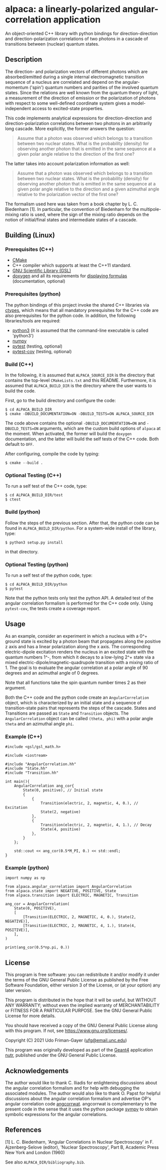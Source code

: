# **alpaca**: a linearly-polarized angular-correlation application

An object-oriented C++ library with python bindings for direction-direction and direction-polarization correlations of two photons in a cascade of transitions between (nuclear) quantum states.

## Description

The direction- and polarization vectors of different photons which are absorbed/emitted during a single internal electromagnetic transition sequence of a nucleus are correlated and depend on the angular-momentum ('spin') quantum numbers and parities of the involved quantum states.
Since the relations are well known from the quantum theory of light, a measurement of the direction of emission or the polarization of photons with respect to some well-defined coordinate system gives a model-independent access to excited-state properties.

This code implements analytical expressions for direction-direction and direction-polarization correlations between two photons in an arbitrarily long cascade.
More explicitly, the former answers the question:

> Assume that a photon was observed which belongs to a transition between two nuclear states. What is the probability (density) for observing another photon that is emitted in the same sequence at a given polar angle relative to the direction of the first one?

The latter takes into account polarization information as well:

> Assume that a photon was observed which belongs to a transition between two nuclear states. What is the probability (density) for observing another photon that is emitted in the same sequence at a given polar angle relative to the direction and a given azimuthal angle relative to the polarization vector of the first one?

The formalism used here was taken from a book chapter by L. C. Biedenharn [1].
In particular, the convention of Biedenharn for the multipole-mixing ratio is used, where the sign of the mixing ratio depends on the notion of initial/final states and intermediate states of a cascade.

## Building (Linux)

### Prerequisites (C++)

* [CMake](https://cmake.org/)
* C++ compiler which supports at least the C++11 standard.
* [GNU Scientific Library (GSL)](https://www.gnu.org/software/gsl/)
* [doxygen](https://www.doxygen.nl/) and all its requirements for [displaying formulas](https://www.doxygen.nl/manual/formulas.html) (documentation, optional)

### Prerequisites (python)

The python bindings of this project invoke the shared C++ libraries via [ctypes](https://docs.python.org/3/library/ctypes.html#module-ctypes), which means that all mandatory prerequisites for the C++ code are also prerequisites for the python code.
In addition, the following libraries/tools are required:

* [python3](https://www.python.org/) (it is assumed that the command-line executable is called 'python3')
* [numpy](https://numpy.org/)
* [pytest](https://docs.pytest.org/) (testing, optional)
* [pytest-cov](https://pypi.org/project/pytest-cov/) (testing, optional)

### Build (C++)

In the following, it is assumed that `ALPACA_SOURCE_DIR` is the directory that contains the top-level `CMakeLists.txt` and this README.
Furthermore, it is assumed that `ALPACA_BUILD_DIR` is the directory where the user wants to build the code.

First, go to the build directory and configure the code:

```
$ cd ALPACA_BUILD_DIR
$ cmake -DBUILD_DOCUMENTATION=ON -DBUILD_TESTS=ON ALPACA_SOURCE_DIR
```

The code above contains the optional `-DBUILD_DOCUMENTATION=ON` and `-DBUILD_TESTS=ON` arguments, which are the custom build options of `alpaca` at the moment.
When activated, the former will build the `doxygen` documentation, and the latter will build the self tests of the C++ code.
Both default to `OFF`.

After configuring, compile the code by typing:

```
$ cmake --build .
```

### Optional Testing (C++)

To run a self test of the C++ code, type:

```
$ cd ALPACA_BUILD_DIR/test
$ ctest
```

### Build (python)

Follow the steps of the previous section.
After that, the python code can be found in `ALPACA_BUILD_DIR/python`.
For a system-wide install of the library, type:

```
$ python3 setup.py install
```

in that directory.

### Optional Testing (python)

To run a self test of the python code, type:

```
$ cd ALPACA_BUILD_DIR/python
$ pytest
```

Note that the python tests only test the python API.
A detailed test of the angular correlation formalism is performed for the C++ code only.
Using `pytest-cov`, the tests create a coverage report.

## Usage

As an example, consider an experiment in which a nucleus with a 0^+ ground state is excited by a photon beam that propagates along the positive z axis and has a linear polarization along the x axis.
The corresponding electric-dipole excitation renders the nucleus in an excited state with the quantum numbers 1^-, from which it decays to a low-lying 2^+ state via a mixed electric-dipole/magnetic-quadrupole transition with a mixing ratio of 1.
The goal is to evaluate the angular correlation at a polar angle of 90 degrees and an azimuthal angle of 0 degrees.

Note that all functions take the spin quantum number times 2 as their argument.

Both the C++ code and the python code create an `AngularCorrelation` object, which is characterized by an initial state and a sequence of transition-state pairs that represents the steps of the cascade.
States and Transitions are passed as `State` and `Transition` objects.
The `AngularCorrelation` object can be called `(theta, phi)` with a polar angle `theta` and an azimuthal angle `phi`.

### Example (C++)

```
#include <gsl/gsl_math.h>

#include <iostream>

#include "AngularCorrelation.hh"
#include "State.hh"
#include "Transition.hh"

int main(){
    AngularCorrelation ang_cor{
        State(0, positive), // Initial state
        {
            {
                Transition(electric, 2, magnetic, 4, 0.), // Excitation 
                State(2, negative)
            },
            {
                Transition(electric, 2, magnetic, 4, 1.), // Decay 
                State(4, positive)
            },
        }
    };

    std::cout << ang_cor(0.5*M_PI, 0.) << std::endl;
}
```

### Example (python)

```
import numpy as np

from alpaca.angular_correlation import AngularCorrelation
from alpaca.state import NEGATIVE, POSITIVE, State
from alpaca.transition import ELECTRIC, MAGNETIC, Transition

ang_cor = AngularCorrelation(
    State(0, POSITIVE),
    [
        [Transition(ELECTRIC, 2, MAGNETIC, 4, 0.), State(2, NEGATIVE)],
        [Transition(ELECTRIC, 2, MAGNETIC, 4, 1.), State(4, POSITIVE)],
    ],
)

print(ang_cor(0.5*np.pi, 0.))
```

## License

This program is free software: you can redistribute it and/or modify it under the terms of the GNU General Public License as published by the Free Software Foundation, either version 3 of the License, or (at your option) any later version.

This program is distributed in the hope that it will be useful, but WITHOUT ANY WARRANTY; without even the implied warranty of MERCHANTABILITY or FITNESS FOR A PARTICULAR PURPOSE. See the GNU General Public License for more details.

You should have received a copy of the GNU General Public License along with this program. If not, see https://www.gnu.org/licenses/.

Copyright (C) 2021 Udo Friman-Gayer (ufg@email.unc.edu)

This program was originally developed as part of the [Geant4](https://geant4.web.cern.ch/) application [nutr](https://github.com/uga-uga/nutr), published under the GNU General Public License.

## Acknowledgements

The author would like to thank C. Iliadis for enlightening discussions about the angular correlation formalism and for help with debugging the associated modules. The author would also like to thank O. Papst for helpful discussions about the angular correlation formalism and advertise OP's angular correlation code [angcorrwat](https://github.com/op3/angcorrwat). angcorrwat is complementary to the present code in the sense that it uses the python package [sympy](https://www.sympy.org/) to obtain symbolic expressions for the angular correlations.

## References

[1] L. C. Biedenharn, 'Angular Correlations in Nuclear Spectroscopy' in F. Ajzenberg-Selove (editor), 'Nuclear Spectroscopy', Part B, Academic Press New York and London (1960)

See also `ALPACA_DIR/bibliography.bib`.